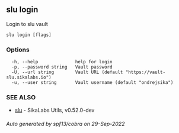 ## slu login

Login to slu vault

```
slu login [flags]
```

### Options

```
  -h, --help              help for login
  -p, --password string   Vault password
  -U, --url string        Vault URL (default "https://vault-slu.sikalabs.io")
  -u, --user string       Vault username (default "ondrejsika")
```

### SEE ALSO

* [slu](slu.md)	 - SikaLabs Utils, v0.52.0-dev

###### Auto generated by spf13/cobra on 29-Sep-2022
